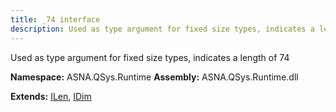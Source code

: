 ```yaml
---
title: _74 interface
description: Used as type argument for fixed size types, indicates a length of 74 
---
```


Used as type argument for fixed size types, indicates a length of 74 

**Namespace:** ASNA.QSys.Runtime
**Assembly:** ASNA.QSys.Runtime.dll

**Extends:** [ILen](/reference/runtime/qsys-runtime/i-len.html), [IDim](/reference/runtime/qsys-runtime/i-dim.html)
<br>
<br>
